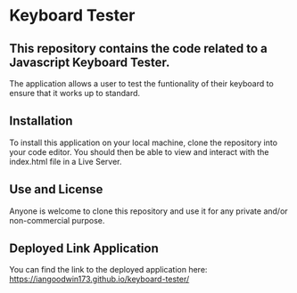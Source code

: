 # Keyboard Tester

## This repository contains the code related to a Javascript Keyboard Tester. 
The application allows a user to test the funtionality of their keyboard to ensure that it works up to standard.

## Installation
To install this application on your local machine, clone the repository into your code editor. You should then be able to view and interact with the index.html file in a Live Server.

## Use and License
Anyone is welcome to clone this repository and use it for any private and/or non-commercial purpose.

## Deployed Link Application
You can find the link to the deployed application here:
https://iangoodwin173.github.io/keyboard-tester/
